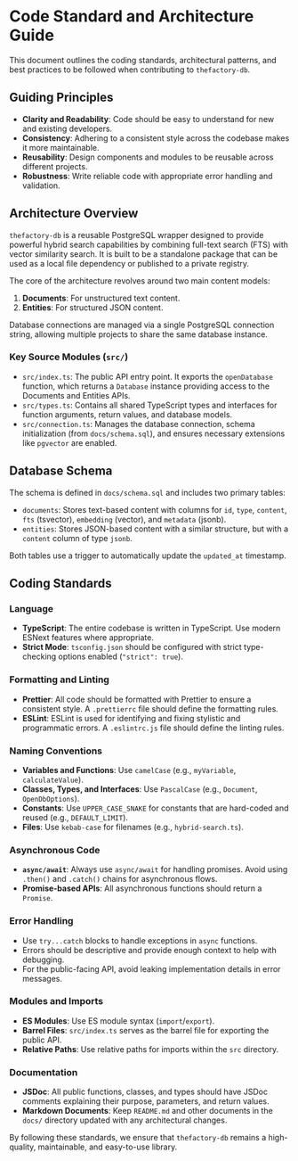 # Code Standard and Architecture Guide

This document outlines the coding standards, architectural patterns, and best practices to be followed when contributing to `thefactory-db`.

## Guiding Principles

- **Clarity and Readability**: Code should be easy to understand for new and existing developers.
- **Consistency**: Adhering to a consistent style across the codebase makes it more maintainable.
- **Reusability**: Design components and modules to be reusable across different projects.
- **Robustness**: Write reliable code with appropriate error handling and validation.

## Architecture Overview

`thefactory-db` is a reusable PostgreSQL wrapper designed to provide powerful hybrid search capabilities by combining full-text search (FTS) with vector similarity search. It is built to be a standalone package that can be used as a local file dependency or published to a private registry.

The core of the architecture revolves around two main content models:

1.  **Documents**: For unstructured text content.
2.  **Entities**: For structured JSON content.

Database connections are managed via a single PostgreSQL connection string, allowing multiple projects to share the same database instance.

### Key Source Modules (`src/`)

-   `src/index.ts`: The public API entry point. It exports the `openDatabase` function, which returns a `Database` instance providing access to the Documents and Entities APIs.
-   `src/types.ts`: Contains all shared TypeScript types and interfaces for function arguments, return values, and database models.
-   `src/connection.ts`: Manages the database connection, schema initialization (from `docs/schema.sql`), and ensures necessary extensions like `pgvector` are enabled.

## Database Schema

The schema is defined in `docs/schema.sql` and includes two primary tables:

-   `documents`: Stores text-based content with columns for `id`, `type`, `content`, `fts` (tsvector), `embedding` (vector), and `metadata` (jsonb).
-   `entities`: Stores JSON-based content with a similar structure, but with a `content` column of type `jsonb`.

Both tables use a trigger to automatically update the `updated_at` timestamp.

## Coding Standards

### Language

-   **TypeScript**: The entire codebase is written in TypeScript. Use modern ESNext features where appropriate.
-   **Strict Mode**: `tsconfig.json` should be configured with strict type-checking options enabled (`"strict": true`).

### Formatting and Linting

-   **Prettier**: All code should be formatted with Prettier to ensure a consistent style. A `.prettierrc` file should define the formatting rules.
-   **ESLint**: ESLint is used for identifying and fixing stylistic and programmatic errors. A `.eslintrc.js` file should define the linting rules.

### Naming Conventions

-   **Variables and Functions**: Use `camelCase` (e.g., `myVariable`, `calculateValue`).
-   **Classes, Types, and Interfaces**: Use `PascalCase` (e.g., `Document`, `OpenDbOptions`).
-   **Constants**: Use `UPPER_CASE_SNAKE` for constants that are hard-coded and reused (e.g., `DEFAULT_LIMIT`).
-   **Files**: Use `kebab-case` for filenames (e.g., `hybrid-search.ts`).

### Asynchronous Code

-   **`async/await`**: Always use `async/await` for handling promises. Avoid using `.then()` and `.catch()` chains for asynchronous flows.
-   **Promise-based APIs**: All asynchronous functions should return a `Promise`.

### Error Handling

-   Use `try...catch` blocks to handle exceptions in `async` functions.
-   Errors should be descriptive and provide enough context to help with debugging.
-   For the public-facing API, avoid leaking implementation details in error messages.

### Modules and Imports

-   **ES Modules**: Use ES module syntax (`import`/`export`).
-   **Barrel Files**: `src/index.ts` serves as the barrel file for exporting the public API.
-   **Relative Paths**: Use relative paths for imports within the `src` directory.

### Documentation

-   **JSDoc**: All public functions, classes, and types should have JSDoc comments explaining their purpose, parameters, and return values.
-   **Markdown Documents**: Keep `README.md` and other documents in the `docs/` directory updated with any architectural changes.

By following these standards, we ensure that `thefactory-db` remains a high-quality, maintainable, and easy-to-use library.
